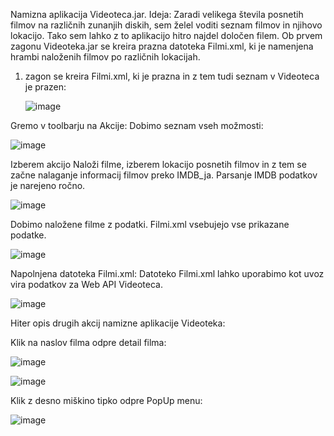Namizna aplikacija Videoteca.jar.
Ideja: Zaradi velikega števila posnetih filmov na različnih zunanjih diskih, sem želel voditi seznam filmov in njihovo lokacijo. Tako sem lahko z to aplikacijo hitro najdel določen filem.
Ob prvem zagonu Videoteka.jar se kreira prazna datoteka Filmi.xml, ki je namenjena hrambi naloženih filmov po različnih lokacijah.

1. zagon se kreira Filmi.xml, ki je prazna in z tem tudi seznam v Videoteca je prazen:

   ![image](https://github.com/damko81/JavaVideoteka/assets/162964541/5c6c5840-a733-4b15-9b1e-91c2dead0c38)

Gremo v toolbarju na Akcije:
Dobimo seznam vseh možmosti:

![image](https://github.com/damko81/JavaVideoteka/assets/162964541/8fad1188-5744-4038-8724-ef7dd9a0f7f4)

Izberem akcijo Naloži filme, izberem lokacijo posnetih filmov in z tem se začne nalaganje informacij filmov preko IMDB_ja.
Parsanje IMDB podatkov je narejeno ročno.

![image](https://github.com/damko81/JavaVideoteka/assets/162964541/4bd2d24f-5fe9-45dd-9935-dbe61f58af99)

Dobimo naložene filme z podatki. Filmi.xml vsebujejo vse prikazane podatke.

![image](https://github.com/damko81/JavaVideoteka/assets/162964541/b7b13f43-04d4-4a20-bc41-27be5b5a8a11)

Napolnjena datoteka Filmi.xml:
Datoteko Filmi.xml lahko uporabimo kot uvoz vira podatkov za Web API Videoteca.

![image](https://github.com/damko81/JavaVideoteka/assets/162964541/4abdb8aa-6f38-4f4a-bb0e-6fceee973428)

Hiter opis drugih akcij namizne aplikacije Videoteka:

Klik na naslov filma odpre detail filma:

![image](https://github.com/damko81/JavaVideoteka/assets/162964541/1f611cc9-d151-4f13-bf67-9fa939eb021b)

![image](https://github.com/damko81/JavaVideoteka/assets/162964541/3509c19a-45ba-4db2-be86-b67886257be7)

Klik z desno miškino tipko odpre PopUp menu:

![image](https://github.com/damko81/JavaVideoteka/assets/162964541/ea598e6a-35ac-4dd2-89e1-c77a259fdac6)

